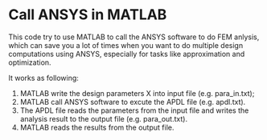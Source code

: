 # Call ANSYS in MATLAB
This code try to use MATLAB to call the ANSYS software to do FEM anlysis, which can save you a lot of times when you want to do multiple design computations using ANSYS, especially for tasks like approximation and optimization. 

It works as following:

1. MATLAB write the design parameters X into input file (e.g. para_in.txt);
2. MATLAB call ANSYS software to excute the APDL file (e.g. apdl.txt). 
3. The APDL file reads the parameters from the input file and writes the analysis result to the output file (e.g. para_out.txt).
4. MATLAB reads the  results from the output file.

